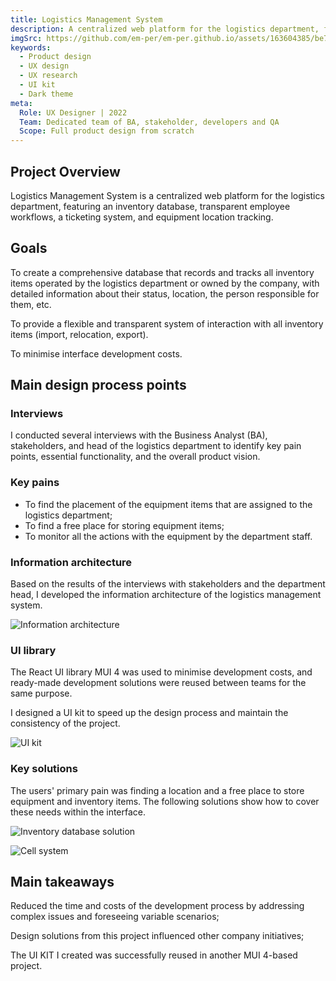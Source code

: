 ```yaml
---
title: Logistics Management System
description: A centralized web platform for the logistics department, featuring an inventory database, transparent employee workflows, a ticketing system, and equipment location tracking.
imgSrc: https://github.com/em-per/em-per.github.io/assets/163604385/be798141-6f79-465f-84e6-ef19da050d31
keywords:
  - Product design
  - UX design
  - UX research
  - UI kit
  - Dark theme
meta:
  Role: UX Designer | 2022
  Team: Dedicated team of BA, stakeholder, developers and QA
  Scope: Full product design from scratch
---
```


## Project Overview

Logistics Management System is a centralized web platform for the logistics department, featuring an inventory database, transparent employee workflows, a ticketing system, and equipment location tracking. 

## Goals

To create a comprehensive database that records and tracks all inventory items operated by the logistics department or owned by the company, with detailed information about their status, location, the person responsible for them, etc.

To provide a flexible and transparent system of interaction with all inventory items (import, relocation, export).

To minimise interface development costs.

## Main design process points

### Interviews

I conducted several interviews with the Business Analyst (BA), stakeholders, and head of the logistics department to identify key pain points, essential functionality, and the overall product vision.

### Key pains

* To find the placement of the equipment items that are assigned to the logistics department;
* To find a free place for storing equipment items;
* To monitor all the actions with the equipment by the department staff.

### Information architecture

Based on the results of the interviews with stakeholders and the department head, I developed the information architecture of the logistics management system.

![Information architecture](https://github.com/em-per/em-per.github.io/assets/163604385/8cd691fd-f1ac-493e-b126-bb13c31fed55)

### UI library

The React UI library MUI 4 was used to minimise development costs, and ready-made development solutions were reused between teams for the same purpose.

I designed a UI kit to speed up the design process and maintain the consistency of the project.

![UI kit](https://github.com/em-per/em-per.github.io/assets/163604385/0ecb1b9e-ad53-4044-a1ae-7edf3cdda001)

### Key solutions

The users' primary pain was finding a location and a free place to store equipment and inventory items. The following solutions show how to cover these needs within the interface.

![Inventory database solution](https://github.com/em-per/em-per.github.io/assets/163604385/815d16a5-e785-4307-ae01-1403dc111161)

![Cell system](https://github.com/em-per/em-per.github.io/assets/163604385/3c1d42d4-64cd-4737-93a1-680da446a74c)

## Main takeaways

Reduced the time and costs of the development process by addressing complex issues and foreseeing variable scenarios;

Design solutions from this project influenced other company initiatives;

The UI KIT I created was successfully reused in another MUI 4-based project.
